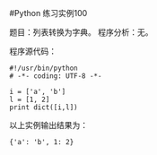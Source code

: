#Python 练习实例100


题目：列表转换为字典。
程序分析：无。

程序源代码：

```
#!/usr/bin/python
# -*- coding: UTF-8 -*-

i = ['a', 'b']
l = [1, 2]
print dict([i,l])
```

以上实例输出结果为：

```
{'a': 'b', 1: 2}
```